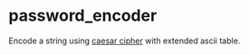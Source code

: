 # password_encoder
Encode a string using <a href="https://en.wikipedia.org/wiki/Caesar_cipher">caesar cipher</a> with extended ascii table.
